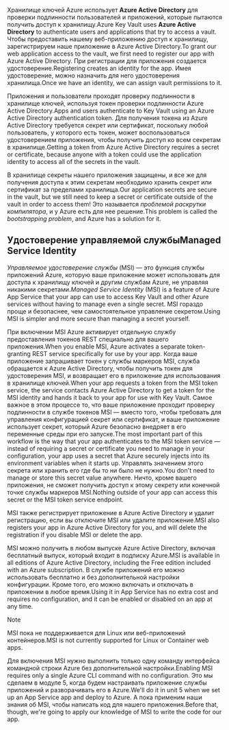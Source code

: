 <span data-ttu-id="d5ae9-101">Хранилище ключей Azure использует **Azure Active Directory** для проверки подлинности пользователей и приложений, которые пытаются получить доступ к хранилищу.</span><span class="sxs-lookup"><span data-stu-id="d5ae9-101">Azure Key Vault uses **Azure Active Directory** to authenticate users and applications that try to access a vault.</span></span> <span data-ttu-id="d5ae9-102">Чтобы предоставить нашему веб-приложению доступ к хранилищу, зарегистрируем наше приложение в Azure Active Directory.</span><span class="sxs-lookup"><span data-stu-id="d5ae9-102">To grant our web application access to the vault, we first need to register our app with Azure Active Directory.</span></span> <span data-ttu-id="d5ae9-103">При регистрации для приложения создается удостоверение.</span><span class="sxs-lookup"><span data-stu-id="d5ae9-103">Registering creates an identity for the app.</span></span> <span data-ttu-id="d5ae9-104">Имея удостоверение, можно назначить для него удостоверения хранилища.</span><span class="sxs-lookup"><span data-stu-id="d5ae9-104">Once we have an identity, we can assign vault permissions to it.</span></span>

<span data-ttu-id="d5ae9-105">Приложения и пользователи проходят проверку подлинности в хранилище ключей, используя токен проверки подлинности Azure Active Directory.</span><span class="sxs-lookup"><span data-stu-id="d5ae9-105">Apps and users authenticate to Key Vault using an Azure Active Directory authentication token.</span></span> <span data-ttu-id="d5ae9-106">Для получения токена из Azure Active Directory требуется секрет или сертификат, поскольку любой пользователь, у которого есть токен, может воспользоваться удостоверением приложения, чтобы получить доступ ко всем секретам в хранилище.</span><span class="sxs-lookup"><span data-stu-id="d5ae9-106">Getting a token from Azure Active Directory requires a secret or certificate, because anyone with a token could use the application identity to access all of the secrets in the vault.</span></span>

<span data-ttu-id="d5ae9-107">В хранилище секреты нашего приложения защищены, и все же для получения доступа к этим секретам необходимо хранить секрет или сертификат за пределами хранилища.</span><span class="sxs-lookup"><span data-stu-id="d5ae9-107">Our application secrets are secure in the vault, but we still need to keep a secret or certificate outside of the vault in order to access them!</span></span> <span data-ttu-id="d5ae9-108">Это называется *проблемой раскрутки компилятора*, и у Azure есть для нее решение.</span><span class="sxs-lookup"><span data-stu-id="d5ae9-108">This problem is called the *bootstrapping problem*, and Azure has a solution for it.</span></span>

## <a name="managed-service-identity"></a><span data-ttu-id="d5ae9-109">Удостоверение управляемой службы</span><span class="sxs-lookup"><span data-stu-id="d5ae9-109">Managed Service Identity</span></span>

<span data-ttu-id="d5ae9-110">*Управляемое удостоверение службы* (MSI) — это функция службы приложений Azure, которую ваше приложение может использовать для доступа к хранилищу ключей и другим службам Azure, не управляя никакими секретами.</span><span class="sxs-lookup"><span data-stu-id="d5ae9-110">*Managed Service Identity* (MSI) is a feature of Azure App Service that your app can use to access Key Vault and other Azure services without having to manage even a single secret.</span></span> <span data-ttu-id="d5ae9-111">MSI гораздо проще и безопаснее, чем самостоятельное управление секретом.</span><span class="sxs-lookup"><span data-stu-id="d5ae9-111">Using MSI is simpler and more secure than managing a secret yourself.</span></span>

<span data-ttu-id="d5ae9-112">При включении MSI Azure активирует отдельную службу предоставления токенов REST специально для вашего приложения.</span><span class="sxs-lookup"><span data-stu-id="d5ae9-112">When you enable MSI, Azure activates a separate token-granting REST service specifically for use by your app.</span></span> <span data-ttu-id="d5ae9-113">Когда ваше приложение запрашивает токен у службы маркеров MSI, служба обращается к Azure Active Directory, чтобы получить токен для удостоверения MSI, и возвращает его в приложение для использования в хранилище ключей.</span><span class="sxs-lookup"><span data-stu-id="d5ae9-113">When your app requests a token from the MSI token service, the service contacts Azure Active Directory to get a token for the MSI identity and hands it back to your app for use with Key Vault.</span></span> <span data-ttu-id="d5ae9-114">Самое важное в этом процессе то, что ваше приложение проходит проверку подлинности в службе токенов MSI &mdash; вместо того, чтобы требовать для управления конфигурацией секрет или сертификат, и ваше приложение использует секрет, который Azure безопасно внедряет в его переменные среды при его запуске.</span><span class="sxs-lookup"><span data-stu-id="d5ae9-114">The most important part of this workflow is the way that your app authenticates to the MSI token service &mdash; instead of requiring a secret or certificate you need to manage in your configuration, your app uses a secret that Azure securely injects into its environment variables when it starts up.</span></span> <span data-ttu-id="d5ae9-115">Управлять значением этого секрета или хранить его где бы то ни было не нужно.</span><span class="sxs-lookup"><span data-stu-id="d5ae9-115">You don't need to manage or store this secret value anywhere.</span></span> <span data-ttu-id="d5ae9-116">Ничто, кроме вашего приложения, не сможет получить доступ к этому секрету или конечной точке службы маркеров MSI.</span><span class="sxs-lookup"><span data-stu-id="d5ae9-116">Nothing outside of your app can access this secret or the MSI token service endpoint.</span></span>

<span data-ttu-id="d5ae9-117">MSI также регистрирует приложение в Azure Active Directory и удалит регистрацию, если вы отключите MSI или удалите приложение.</span><span class="sxs-lookup"><span data-stu-id="d5ae9-117">MSI also registers your app in Azure Active Directory for you, and will delete the registration if you disable MSI or delete the app.</span></span>

<span data-ttu-id="d5ae9-118">MSI можно получить в любом выпуске Azure Active Directory, включая бесплатный выпуск, который входит в подписку Azure.</span><span class="sxs-lookup"><span data-stu-id="d5ae9-118">MSI is available in all editions of Azure Active Directory, including the Free edition included with an Azure subscription.</span></span> <span data-ttu-id="d5ae9-119">В службе приложений его можно использовать бесплатно и без дополнительной настройки конфигурации. Кроме того, его можно включать и отключать в приложении в любое время.</span><span class="sxs-lookup"><span data-stu-id="d5ae9-119">Using it in App Service has no extra cost and requires no configuration, and it can be enabled or disabled on an app at any time.</span></span>

> [!NOTE]
> <span data-ttu-id="d5ae9-120">MSI пока не поддерживается для Linux или веб-приложений контейнеров.</span><span class="sxs-lookup"><span data-stu-id="d5ae9-120">MSI is not currently supported for Linux or Container web apps.</span></span>

<span data-ttu-id="d5ae9-121">Для включения MSI нужно выполнить только одну команду интерфейса командной строки Azure без дополнительной настройки.</span><span class="sxs-lookup"><span data-stu-id="d5ae9-121">Enabling MSI requires only a single Azure CLI command with no configuration.</span></span> <span data-ttu-id="d5ae9-122">Это мы сделаем в модуле 5, когда будем настраивать приложение службы приложений и разворачивать его в Azure.</span><span class="sxs-lookup"><span data-stu-id="d5ae9-122">We'll do it in unit 5 when we set up an App Service app and deploy to Azure.</span></span> <span data-ttu-id="d5ae9-123">А пока применим наши знания об MSI, чтобы написать код для нашего приложения.</span><span class="sxs-lookup"><span data-stu-id="d5ae9-123">Before that, though, we're going to apply our knowledge of MSI to write the code for our app.</span></span>